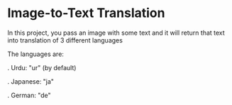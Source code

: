 # Image-to-Text Translation
In this project, you pass an image with some text and it will return that text into translation of 3 different languages

The languages are:

. Urdu: "ur" (by default)

. Japanese: "ja"

. German: "de"
